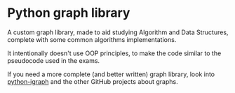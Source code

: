 # Python graph library

A custom graph library, made to aid studying Algorithm and Data Structures, complete with some common algorithms implementations.

It intentionally doesn't use OOP principles, to make the code similar to the pseudocode used in the exams.

If you need a more complete (and better written) graph library, look into [python-igraph](https://igraph.org/python) and the other GitHub projects about graphs.
